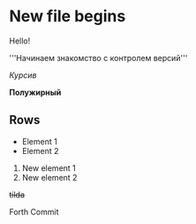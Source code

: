 # New file begins

Hello!

'''Начинаем знакомство с контролем версий'''

*Курсив*

**Полужирный**

## Rows

* Element 1
* Element 2

1. New element 1
2. New element 2

~~tilda~~

Forth Commit

